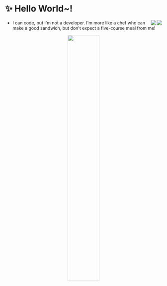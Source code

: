 # ✨ Hello World~!

<a href="https://discord.com/users/219817341196828673">
  <img align="right" src="https://lanyard-profile-readme.vercel.app/api/219817341196828673?bg=00000000" />
</a>
<a href="https://steamcommunity.com/id/moroa/">
  <img align="right" src="http://silversnow.kr:7984/39340987" />
</a>

- I can code, but I'm not a developer. I'm more like a chef who can make a good sandwich, but don't expect a five-course meal from me!


<p align="center">
  <img src="https://i.giphy.com/gEKz4VLX7fQlsl8SFE.webp" width="45%" />
</p>
